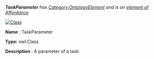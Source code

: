 ___TaskParameter__ 
 has
 [Category:OntologyElement](../../Category/OntologyElement "Category:OntologyElement") 
 and is an
 [element of](../../Property/ElementOf "Property:ElementOf") 
[Affordance](../../Submissions/Affordance "Submissions:Affordance")_




  





[![Class](../../images/thumb/2/27/Class.gif/45px-Class.gif)](../../Image/Class.gif "Class")


__Name__ 
 : TaskParameter
 



__Type:__ 
 owl:Class
 



__Description__ 
 : A parameter of a task.